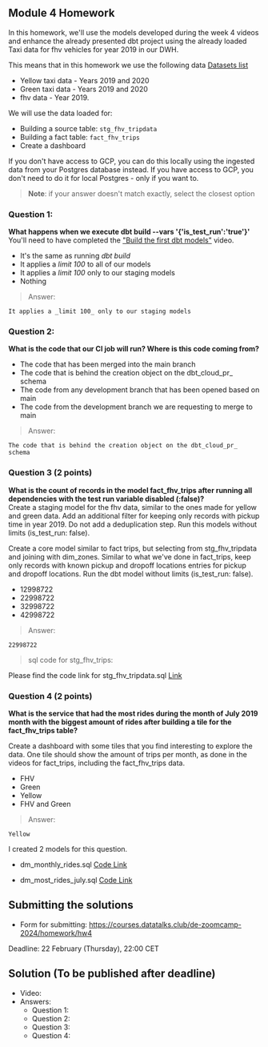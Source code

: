 ## Module 4 Homework 

In this homework, we'll use the models developed during the week 4 videos and enhance the already presented dbt project using the already loaded Taxi data for fhv vehicles for year 2019 in our DWH.

This means that in this homework we use the following data [Datasets list](https://github.com/DataTalksClub/nyc-tlc-data/)
* Yellow taxi data - Years 2019 and 2020
* Green taxi data - Years 2019 and 2020 
* fhv data - Year 2019. 

We will use the data loaded for:

* Building a source table: `stg_fhv_tripdata`
* Building a fact table: `fact_fhv_trips`
* Create a dashboard 

If you don't have access to GCP, you can do this locally using the ingested data from your Postgres database
instead. If you have access to GCP, you don't need to do it for local Postgres - only if you want to.

> **Note**: if your answer doesn't match exactly, select the closest option 

### Question 1: 

**What happens when we execute dbt build --vars '{'is_test_run':'true'}'**
You'll need to have completed the ["Build the first dbt models"](https://www.youtube.com/watch?v=UVI30Vxzd6c) video. 
- It's the same as running *dbt build*
- It applies a _limit 100_ to all of our models
- It applies a _limit 100_ only to our staging models
- Nothing

> Answer: 
```
It applies a _limit 100_ only to our staging models
```

### Question 2: 

**What is the code that our CI job will run? Where is this code coming from?**  

- The code that has been merged into the main branch
- The code that is behind the creation object on the dbt_cloud_pr_ schema
- The code from any development branch that has been opened based on main
- The code from the development branch we are requesting to merge to main

> Answer: 
```
The code that is behind the creation object on the dbt_cloud_pr_ schema
```


### Question 3 (2 points)

**What is the count of records in the model fact_fhv_trips after running all dependencies with the test run variable disabled (:false)?**  
Create a staging model for the fhv data, similar to the ones made for yellow and green data. Add an additional filter for keeping only records with pickup time in year 2019.
Do not add a deduplication step. Run this models without limits (is_test_run: false).

Create a core model similar to fact trips, but selecting from stg_fhv_tripdata and joining with dim_zones.
Similar to what we've done in fact_trips, keep only records with known pickup and dropoff locations entries for pickup and dropoff locations. 
Run the dbt model without limits (is_test_run: false).

- 12998722
- 22998722
- 32998722
- 42998722

> Answer:
```
22998722
````
> sql code for stg_fhv_trips:

Please find the  code link for stg_fhv_tripdata.sql [Link](https://github.com/kahramanmurat/de-zoomcamp-2024/blob/main/5_analytics_engineering/taxi_rides_ny/models/staging/stg_fhv_tripdata.sql)


### Question 4 (2 points)

**What is the service that had the most rides during the month of July 2019 month with the biggest amount of rides after building a tile for the fact_fhv_trips table?**

Create a dashboard with some tiles that you find interesting to explore the data. One tile should show the amount of trips per month, as done in the videos for fact_trips, including the fact_fhv_trips data.

- FHV
- Green
- Yellow
- FHV and Green

> Answer:
```
Yellow
```

I created 2 models for this question.

- dm_monthly_rides.sql [Code Link](https://github.com/kahramanmurat/de-zoomcamp-2024/blob/main/5_analytics_engineering/taxi_rides_ny/models/core/dm_monthly_rides.sql)

- dm_most_rides_july.sql [Code Link](https://github.com/kahramanmurat/de-zoomcamp-2024/blob/main/5_analytics_engineering/taxi_rides_ny/models/core/dm_most_rides_july.sql)


## Submitting the solutions

* Form for submitting: https://courses.datatalks.club/de-zoomcamp-2024/homework/hw4

Deadline: 22 February (Thursday), 22:00 CET


## Solution (To be published after deadline)

* Video: 
* Answers:
  * Question 1: 
  * Question 2: 
  * Question 3: 
  * Question 4: 

